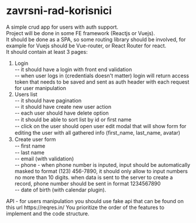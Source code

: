 # zavrsni-rad-korisnici

A simple crud app for users with auth support.<br>
Project will be done in some FE framework (Reactjs or Vuejs).<br>
It should be done as a SPA, so some routing library should be involved, for example for Vuejs should be Vue-router, or React Router for react.<br>
It should contain at least 3 pages:<br>
<ol>
  <li>Login <br>
    -- it should have a login with front end validation <br>
    -- when user logs in (credentials doesn't matter) login will return access token that needs to be saved and sent as auth header with each request for user manipulation
  </li>
  <li>Users list <br>
    -- it should have pagination <br>
    -- it should have create new user action <br>
    -- each user should have delete option <br>
    -- it should be able to sort list by id or ﬁrst name <br>
    -- click on the user should open user edit modal that will show form for editing the user with all gathered info (ﬁrst_name, last_name, avatar)
  </li>
  <li>Create user form <br>
    -- ﬁrst name <br>
    -- last name <br>
    -- email (with validation) <br>
    -- phone - when phone number is inputed, input should be automatically masked to format (123) 456-7890, it should only allow to input numbers no more than 10 digits. when data is sent to the server to create a record, phone number should be sent in format 1234567890  <br>
    -- date of birth (with calendar plugin).<br>
  </li>
</ol>  
API - for users manipulation you should use fake api that can be found on this url  https://reqres.in/  You prioritize the order of the features to implement and the code structure.
